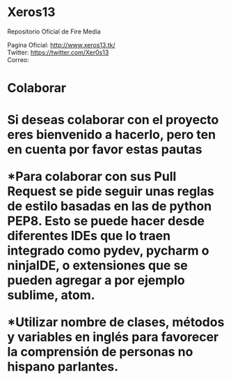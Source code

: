 # Xeros13
Repositorio Oficial de Fire Media












Pagina Oficial: http://www.xeros13.tk/ <br>
Twitter: https://twitter.com/Xer0s13 <br>
Correo:


<h1> Colaborar <h1>
Si deseas colaborar con el proyecto eres bienvenido a hacerlo, pero ten en cuenta por favor estas pautas

*Para colaborar con sus Pull Request se pide seguir unas reglas de estilo basadas en las de python PEP8. Esto se puede hacer desde diferentes IDEs que lo traen integrado como pydev, pycharm o ninjaIDE, o extensiones que se pueden agregar a por ejemplo sublime, atom.

*Utilizar nombre de clases, métodos y variables en inglés para favorecer la comprensión de personas no hispano parlantes.
